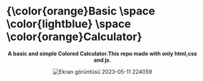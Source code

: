 
<h1>{\color{orange}Basic \space \color{lightblue} \space \color{orange}Calculator}</h1>

<center><strong>A basic and simple Colored Calculator.This repo made with only html,css and js.</strong>

![Ekran görüntüsü 2023-05-11 224059](https://github.com/Berkay0607/Calculator/assets/89136410/119d68f4-bcae-4f07-b4f6-9c0ab3a4fc5e)
  
</center>




